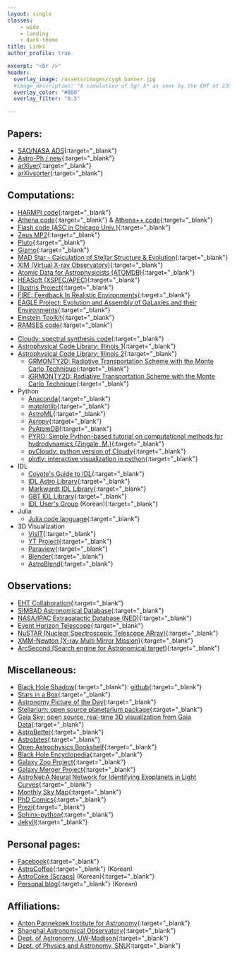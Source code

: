 ```yaml
---
layout: single
classes:
    - wide
    - landing
    - dark-theme
title: Links
author_profile: true

excerpt: "<br />"
header:
  overlay_image: /assets/images/cygA_banner.jpg
  #image_description: "A simulation of Sgr A* as seen by the EHT at 230 GHz" 
  overlay_color: "#000"
  overlay_filter: "0.5"

---
```


## Papers:
* [SAO/NASA ADS](https://ui.adsabs.harvard.edu/){:target="_blank"}
* [Astro-Ph / new](http://arxiv.org/list/astro-ph/new){:target="_blank"}
* [arXiver](http://arxiver.moonhats.com/){:target="_blank"}
* [arXivsorter](https://www.arxivsorter.org){:target="_blank"}


## Computations:
* [HARMPI code](https://github.com/atchekho/harmpi){:target="_blank"}
* [Athena code](https://princetonuniversity.github.io/Athena-Cversion/){:target="_blank"} & [Athena++ code](http://princetonuniversity.github.io/athena/){:target="_blank"}
* [Flash code (ASC in Chicago Univ.)](http://flash.uchicago.edu/website/home/){:target="_blank"}
* [Zeus MP2](http://solarmuri.ssl.berkeley.edu/~ledvina/public/code/){:target="_blank"}
* [Pluto](http://plutocode.ph.unito.it/){:target="_blank"}
* [Gizmo](http://www.tapir.caltech.edu/~phopkins/Site/GIZMO.html){:target="_blank"}
* [MAD Star - Calculation of Stellar Structure \& Evolution](http://www.astro.wisc.edu/~townsend/static.php?ref=tools){:target="_blank"}
* [XIM (Virtual X-ray Observatory)](http://www.astro.wisc.edu/our-science/research-areas/high-energy-astrophysics/compact-objects/xim-a-virtual-x-ray-observatory){:target="_blank"}
* [Atomic Data for Astrophysicists (ATOMDB)](http://www.atomdb.org/index.php){:target="_blank"}
* [HEASoft (XSPEC/APEC)](http://heasarc.gsfc.nasa.gov/docs/software.html){:target="_blank"}
* [Illustris Project](http://www.illustris-project.org){:target="_blank"}
* [FIRE: Feedback In Realistic Environments](http://fire.northwestern.edu/){:target="_blank"}
* [EAGLE Project: Evolution and Assembly of GaLaxies and their Environments](http://icc.dur.ac.uk/Eagle/){:target="_blank"}
* [Einstein Toolkit](http://einsteintoolkit.org/){:target="_blank"}
* [RAMSES code](http://www.ics.uzh.ch/~teyssier/ramses/RAMSES.html){:target="_blank"}
<!-- * Numerical Recipes in [Fortran77](http://homepage.univie.ac.at/mario.barbatti/papers/NRF/bookfpdf.html){:target="_blank"} / [Fortran90](http://homepage.univie.ac.at/mario.barbatti/papers/NRF/bookf90pdf.html){:target="_blank"} -->
* [Cloudy: spectral synthesis code](http://www.nublado.org/){:target="_blank"}
* [Astrophysical Code Library: Illinois 1](http://rainman.astro.illinois.edu/codelib/){:target="_blank"}
* [Astrophysical Code Library: Illinois 2](https://horizon.astro.illinois.edu/codes/){:target="_blank"}
   * [GRMONTY2D:  Radiative Transportation Scheme with the Monte Carlo Technique](https://github.com/pseudotensor/grmonty){:target="_blank"}
   * [iGRMONTY2D: Radiative Transportation Scheme with the Monte Carlo Technique](https://github.com/AFD-Illinois/igrmonty2d){:target="_blank"}
* Python
   * [Anaconda](https://www.continuum.io/){:target="_blank"}
   * [matplotlib](http://matplotlib.org){:target="_blank"}
   * [AstroML](http://www.astroml.org){:target="_blank"}
   * [Asropy](http://www.astropy.org){:target="_blank"}
   * [PyAtomDB](http://atomdb.readthedocs.io/en/stable/index.html){:target="_blank"}
   * [PYRO: Simple Python-based tutorial on computational methods for hydrodynamics (Zingale, M.)](https://github.com/zingale/pyro2){:target="_blank"}
   * [pyCloudy: python version of Cloudy](https://sites.google.com/site/pycloudy/){:target="_blank"}
   * [plotly: interactive visualization in python](https://plot.ly/){:target="_blank"}
* IDL
   * [Coyote's Guide to IDL](http://www.idlcoyote.com/){:target="_blank"}
   * [IDL Astro Library](http://idlastro.gsfc.nasa.gov/){:target="_blank"}
   * [Markwardt IDL Library](http://www.physics.wisc.edu/~craigm/idl/idl.html){:target="_blank"}
   * [GBT IDL Library](http://gbtidl.nrao.edu/){:target="_blank"}
   * [IDL User's Group](http://idl.selab.re.kr/) (Korean){:target="_blank"}
* Julia
   * [Julia code language](https://julialang.org/){:target="_blank"}
* 3D Visualization
   * [VisIT](https://wci.llnl.gov/simulation/computer-codes/visit/){:target="_blank"}
   * [YT Project](https://yt-project.org/){:target="_blank"}
   * [Paraview](https://www.paraview.org/){:target="_blank"}
   * [Blender](https://www.blender.org/){:target="_blank"}
   * [AstroBlend](http://www.astroblend.com/getstarted.html){:target="_blank"}


## Observations:
* [EHT Collaboration](https://eventhorizontelescope.org/){:target="_blank"}
* [SIMBAD Astronomical Database](http://simbad.u-strasbg.fr/simbad/){:target="_blank"}
* [NASA/IPAC Extragalactic Database (NED)](http://ned.ipac.caltech.edu/){:target="_blank"}
* [Event Horizon Telescope](https://eventhorizontelescope.org/){:target="_blank"}
* [NuSTAR (Nuclear Spectroscopic Telescope ARray)](http://www.nustar.caltech.edu/){:target="_blank"}
* [XMM-Newton (X-ray Multi Mirror Mission)](http://xmm.esac.esa.int/){:target="_blank"}
* [ArcSecond (Search engine for Astronomical target)](https://www.arcsecond.io/){:target="_blank"}

## Miscellaneous:
* [Black Hole Shadow](http://rantonels.github.io/starless/){:target="_blank"}: [github](https://github.com/rantonels/starless){:target="_blank"}
* [Stars in a Box](https://starinabox.lco.global/){:target="_blank"}
* [Astronomy Picture of the Day](http://apod.nasa.gov/apod/){:target="_blank"}
* [Stellarium: open source planetarium package](http://stellarium.org/){:target="_blank"}
* [Gaia Sky: open source, real-time 3D visualization from Gaia Data](https://zah.uni-heidelberg.de/institutes/ari/gaia/outreach/gaiasky/){:target="_blank"}
* [AstroBetter](http://www.astrobetter.com/){:target="_blank"}
* [Astrobites](http://astrobites.org/){:target="_blank"}
* [Open Astrophysics Bookshelf](http://open-astrophysics-bookshelf.github.io/){:target="_blank"}
* [Black Hole Encyclopedia](http://blackholes.stardate.org/){:target="_blank"}
* [Galaxy Zoo Project](http://www.galaxyzoo.org/){:target="_blank"}
* [Galaxy Merger Project](http://galmer.obspm.fr/){:target="_blank"}
* [AstroNet:A Neural Network for Identifying Exoplanets in Light Curves](https://github.com/google-research/exoplanet-ml){:target="_blank"}
* [Monthly Sky Map](http://www.skymaps.com/downloads.html){:target="_blank"}
* [PhD Comics](http://www.phdcomics.com/comics.php){:target="_blank"}
* [Prezi](https://prezi.com/){:target="_blank"}
* [Sphinx-python](http://www.sphinx-doc.org/en/stable/){:target="_blank"}
* [Jekyll](https://jekyllrb.com/){:target="_blank"}


## Personal pages:
* [Facebook](http://www.facebook.com/doosoo){:target="_blank"}
* [AstroCoffee](http://astrocoffee.tistory.com/){:target="_blank"} (Korean)
* [AstroCoke (Scraps)](http://astrocoke.tistory.com/) (Korean){:target="_blank"}
* [Personal blog](http://centerofworld.tistory.com){:target="_blank"} (Korean)


## Affiliations:
* [Anton Pannekoek Institute for Astronomy](http://api.uva.nl/){:target="_blank"}
* [Shanghai Astronomical Observatory](http://english.shao.cas.cn/){:target="_blank"}
* [Dept. of Astronomy, UW-Madison](http://www.astro.wisc.edu/){:target="_blank"}
* [Dept. of Physics and Astronomy, SNU](http://astro1.snu.ac.kr/home/eng/Introduction/AboutUs.asp?globalmenu=1&localmenu=1){:target="_blank"}
